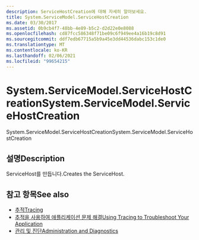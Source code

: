 ```yaml
---
description: ServiceHostCreation에 대해 자세히 알아보세요.
title: System.ServiceModel.ServiceHostCreation
ms.date: 03/30/2017
ms.assetid: 0b9cb4f7-48bb-4e89-b5c2-d2d22e0e8088
ms.openlocfilehash: cd87fcc586348f71be09c6f949ee4a16b19c8d91
ms.sourcegitcommit: ddf7edb67715a5b9a45e3dd44536dabc153c1de0
ms.translationtype: MT
ms.contentlocale: ko-KR
ms.lasthandoff: 02/06/2021
ms.locfileid: "99654215"
---
```

# <a name="systemservicemodelservicehostcreation"></a><span data-ttu-id="0a70c-103">System.ServiceModel.ServiceHostCreation</span><span class="sxs-lookup"><span data-stu-id="0a70c-103">System.ServiceModel.ServiceHostCreation</span></span>

<span data-ttu-id="0a70c-104">System.ServiceModel.ServiceHostCreation</span><span class="sxs-lookup"><span data-stu-id="0a70c-104">System.ServiceModel.ServiceHostCreation</span></span>  
  
## <a name="description"></a><span data-ttu-id="0a70c-105">설명</span><span class="sxs-lookup"><span data-stu-id="0a70c-105">Description</span></span>  

 <span data-ttu-id="0a70c-106">ServiceHost를 만듭니다.</span><span class="sxs-lookup"><span data-stu-id="0a70c-106">Creates the ServiceHost.</span></span>  
  
## <a name="see-also"></a><span data-ttu-id="0a70c-107">참고 항목</span><span class="sxs-lookup"><span data-stu-id="0a70c-107">See also</span></span>

- [<span data-ttu-id="0a70c-108">추적</span><span class="sxs-lookup"><span data-stu-id="0a70c-108">Tracing</span></span>](index.md)
- [<span data-ttu-id="0a70c-109">추적을 사용하여 애플리케이션 문제 해결</span><span class="sxs-lookup"><span data-stu-id="0a70c-109">Using Tracing to Troubleshoot Your Application</span></span>](using-tracing-to-troubleshoot-your-application.md)
- [<span data-ttu-id="0a70c-110">관리 및 진단</span><span class="sxs-lookup"><span data-stu-id="0a70c-110">Administration and Diagnostics</span></span>](../index.md)
